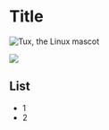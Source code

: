 # Title

![Tux, the Linux mascot](https://en.wikipedia.org/wiki/Sunset#/media/File:Anatomy_of_a_Sunset-2.jpg)

![](https://en.wikipedia.org/wiki/Sunset#/media/File:Anatomy_of_a_Sunset-2.jpg)

## List
- 1
- 2
